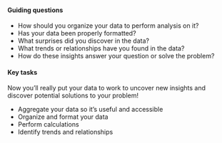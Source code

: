 #### Guiding questions

-   How should you organize your data to perform analysis on it?
-   Has your data been properly formatted?
-   What surprises did you discover in the data?
-   What trends or relationships have you found in the data?
-   How do these insights answer your question or solve the problem?

#### Key tasks

Now you’ll really put your data to work to uncover new insights and discover potential solutions to your problem!

-   Aggregate your data so it’s useful and accessible
-   Organize and format your data
-   Perform calculations
-   Identify trends and relationships